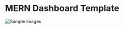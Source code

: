 # MERN Dashboard Template
![Sample Images](https://github.com/abriilo/MERN-Dashboard-Template/repo-images/signin.png?raw=true)